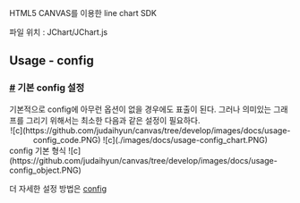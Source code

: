 
<p>
	HTML5 CANVAS를 이용한 line chart SDK
</p>
<p>
	파일 위치 : JChart/JChart.js
</p>


<section class="content">

# Usage - config

### [#](#config) 기본 config 설정

<section>기본적으로 config에 아무런 옵션이 없을 경우에도 표출이 된다. 그러나 의미있는 그래프를 그리기 위해서는 최소한  
다음과 같은 설정이 필요하다.  

<div style="text-align: center;">![c](https://github.com/judaihyun/canvas/tree/develop/images/docs/usage-config_code.PNG) ![c](./images/docs/usage-config_chart.PNG)</div>

<div class="codeDes"><span class="note_title">config 기본 형식</span> ![c](https://github.com/judaihyun/canvas/tree/develop/images/docs/usage-config_object.PNG)  

더 자세한 설정 방법은 [config](api_3-1.html#config)</div>

</section>

</section>
